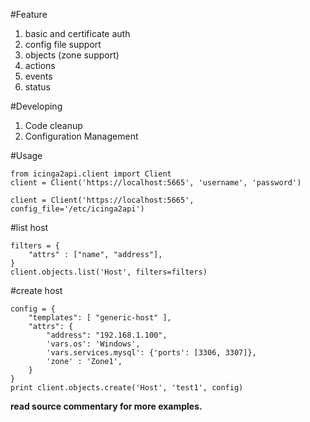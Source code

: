 #Feature
1. basic and certificate auth
1. config file support
1. objects (zone support)
1. actions
1. events
1. status

#Developing
1. Code cleanup
1. Configuration Management

#Usage
```
from icinga2api.client import Client
client = Client('https://localhost:5665', 'username', 'password')
```

```
client = Client('https://localhost:5665', config_file='/etc/icinga2api')
```

#list host
```
filters = {
    "attrs" : ["name", "address"],
}
client.objects.list('Host', filters=filters)
```

#create host
```
config = {
    "templates": [ "generic-host" ],
    "attrs": {
        "address": "192.168.1.100",
        'vars.os': 'Windows',
        'vars.services.mysql': {'ports': [3306, 3307]},
        'zone' : 'Zone1',
    }
}
print client.objects.create('Host', 'test1', config)
```


**read source commentary for more examples.**
